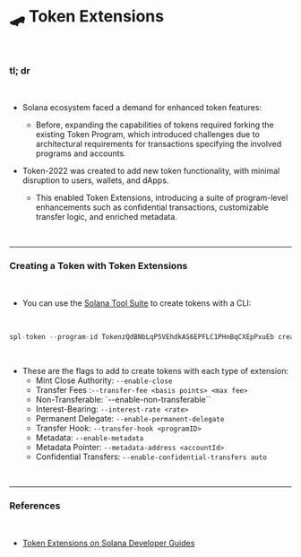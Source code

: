 # 🛹 Token Extensions

<br>

### tl; dr

<br>

* Solana ecosystem faced a demand for enhanced token features:
    - Before, expanding the capabilities of tokens required forking the existing Token Program, which introduced challenges due to architectural requirements for transactions specifying the involved programs and accounts.

* Token-2022 was created to add new token functionality, with minimal disruption to users, wallets, and dApps.
    - This enabled Token Extensions, introducing a suite of program-level enhancements such as confidential transactions, customizable transfer logic, and enriched metadata.


<br>

---

### Creating a Token with Token Extensions

<br>

*  You can use the [Solana Tool Suite]() to create tokens with a CLI:

<br>

```rust
spl-token --program-id TokenzQdBNbLqP5VEhdkAS6EPFLC1PHnBqCXEpPxuEb create-token <extension flags>
```

<br>

* These are the flags to add to create tokens with each type of extension:
    - Mint Close Authority: `--enable-close`
    - Transfer Fees	:`--transfer-fee <basis points> <max fee>`
    - Non-Transferable:	`--enable-non-transferable``
    - Interest-Bearing:	`--interest-rate <rate>`
    - Permanent Delegate:	`--enable-permanent-delegate`
    - Transfer Hook:	`--transfer-hook <programID>`
    - Metadata:	`--enable-metadata`
    - Metadata Pointer:	`--metadata-address <accountId>`
    - Confidential Transfers:	`--enable-confidential-transfers auto`



<br>

---

### References

<br>


* [Token Extensions on Solana Developer Guides](https://www.youtube.com/playlist?list=PLilwLeBwGuK6imBuGLSLmzMEyj6yVHGDO)